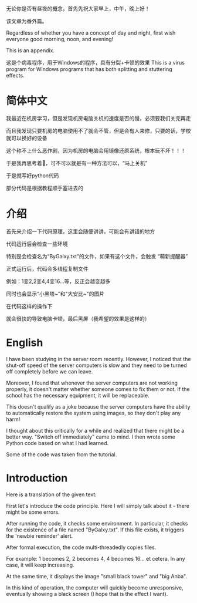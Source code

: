 无论你是否有昼夜的概念，首先先祝大家早上，中午，晚上好！

该文章为番外篇。

Regardless of whether you have a concept of day and night, first wish everyone good morning, noon, and evening!

This is an appendix.

这是个病毒程序，用于Windows的程序，具有分裂+卡顿的效果
This is a virus program for Windows programs that has both splitting and stuttering effects.

# 简体中文
我最近在机房学习，但是发现机房电脑关机的速度是否的慢，必须要我们关完再走

而且我发现只要机房的电脑使用不了就会不管，但是会有人来修，只要的话，学校就可以换好的设备

这个称不上什么恶作剧，因为机房的电脑会用镜像还原系统，根本玩不坏！！！

于是我再思考着🤔，可不可以就是有一种方法可以，“马上关机”

于是就写好python代码

部分代码是根据教程顺手塞进去的

# 介绍
首先来介绍一下代码原理，这里会随便讲讲，可能会有讲错的地方

代码运行后会检查一些环境

特别是会检查名为“ByGalxy.txt”的文件，如果有这个文件，会触发 “萌新提醒器”

正式运行后，代码会多线程复制文件

例如：1变2,2变4,4变16...等，反正会越变越多

同时也会显示“小黑塔~”和"大安比~"的图片

在代码这样的操作下

就会很快的导致电脑卡顿，最后黑屏（我希望的效果是这样的）

# English
I have been studying in the server room recently. However, I noticed that the shut-off speed of the server computers is slow and they need to be turned off completely before we can leave.

Moreover, I found that whenever the server computers are not working properly, it doesn't matter whether someone comes to fix them or not. If the school has the necessary equipment, it will be replaceable.

This doesn't qualify as a joke because the server computers have the ability to automatically restore the system using images, so they don't play any harm!

I thought about this critically for a while and realized that there might be a better way. "Switch off immediately" came to mind. I then wrote some Python code based on what I had learned.

Some of the code was taken from the tutorial.

# Introduction
Here is a translation of the given text:

First let's introduce the code principle. Here I will simply talk about it - there might be some errors.

After running the code, it checks some environment. In particular, it checks for the existence of a file named "ByGalxy.txt". If this file exists, it triggers the 'newbie reminder' alert.

After formal execution, the code multi-threadedly copies files.

For example: 1 becomes 2, 2 becomes 4, 4 becomes 16... et cetera. In any case, it will keep increasing.

At the same time, it displays the image "small black tower" and "big Anba". 

In this kind of operation, the computer will quickly become unresponsive, eventually showing a black screen (I hope that is the effect I want).
